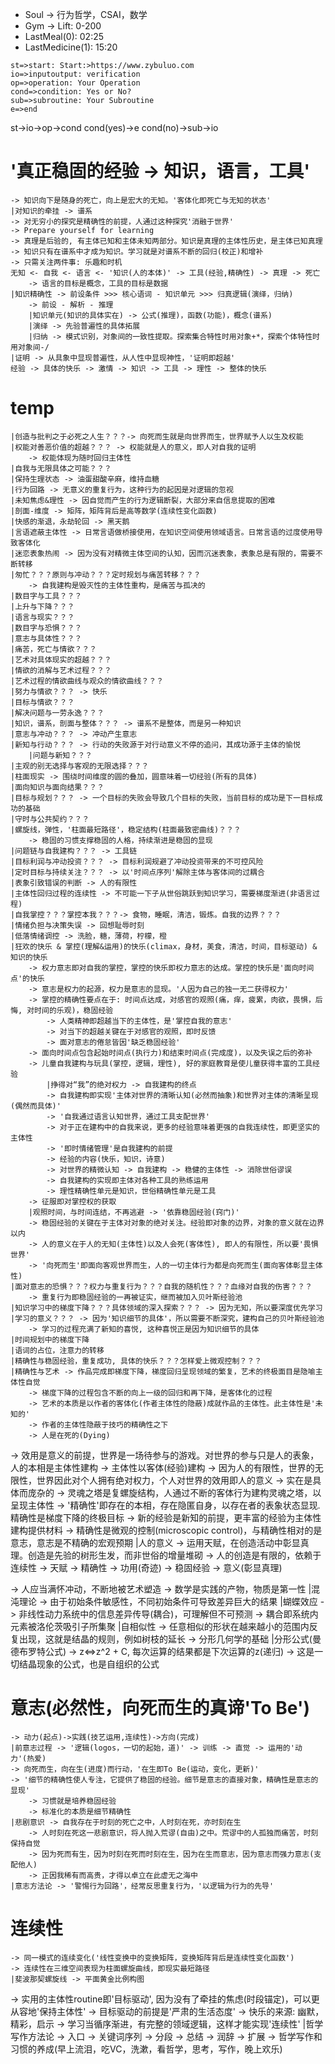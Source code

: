 - Soul -> 行为哲学，CSAI，数学
- Gym -> Lift: 0-200
- LastMeal(0):	  02:25
- LastMedicine(1): 15:20

```
st=>start: Start:>https://www.zybuluo.com
io=>inputoutput: verification
op=>operation: Your Operation
cond=>condition: Yes or No?
sub=>subroutine: Your Subroutine
e=>end
```

st->io->op->cond
cond(yes)->e
cond(no)->sub->io
# '真正稳固的经验 -> 知识，语言，工具'
	-> 知识向下是随身的死亡，向上是宏大的无知。'客体化即死亡与无知的状态'
	|对知识的牵挂 -> 谱系
	-> 对无穷小的探究是精确性的前提，人通过这种探究'消融于世界'
	-> Prepare yourself for learning
	-> 真理是后验的, 有主体已知和主体未知两部分。知识是真理的主体性历史，是主体已知真理
	-> 知识只有在谱系中才成为知识。学习就是对谱系不断的回归(校正)和增补
	-> 只需关注两件事: 乐趣和时机
	无知 <- 自我 <- 语言 <- '知识(人的本体)' -> 工具(经验,精确性) -> 真理 -> 死亡
		-> 语言的目标是概念，工具的目标是数据
	|知识精确性 -> 前设条件 >>> 核心语词 - 知识单元 >>> 归真逻辑(演绎，归纳)
	    -> 前设 - 解析 - 推理
		|知识单元(知识的具体实在) -> 公式(推理)，函数(功能)，概念(谱系)
	    |演绎 -> 先验普遍性的具体拓展
	    |归纳 -> 模式识别，对象间的一致性提取。探索集合特性时用对象+*，探索个体特性时用对象间-/
	|证明 -> 从具象中显现普遍性，从人性中显现神性，'证明即超越'
	经验 -> 具体的快乐 -> 激情 -> 知识 -> 工具 -> 理性 -> 整体的快乐

# temp
	|创造与批判之于必死之人生？？？-> 向死而生就是向世界而生，世界赋予人以生及权能
	|权能对善恶价值的超越？？？ -> 权能就是人的意义，即人对自我的证明
		-> 权能体现为随时回归主体性
	|自我与无限具体之可能？？？
	|保持生理状态 -> 油蛋甜酸辛麻，维持血糖
	|行为回路 -> 无意义的重复行为，这种行为的起因是对逻辑的忽视
	|未知焦虑&理性 -> 因自觉而产生的行为逻辑断裂，大部分来自信息提取的困难
	|剖面-维度 -> 矩阵，矩阵背后是高等数学(连续性变化函数)
	|快感的渐退，永劫轮回 -> 黑天鹅
	|言语遮蔽主体性 -> 日常言语做桥接使用，在知识空间使用领域语言。日常言语的过度使用导致客体化
	|迷恋表象热闹 -> 因为没有对精微主体空间的认知，因而沉迷表象，表象总是有限的，需要不断转移
	|匆忙？？？原则与冲动？？？定时规划与痛苦转移？？？
		-> 自我建构是毁灭性的主体性重构，是痛苦与孤决的
	|数目字与工具？？？
	|上升与下降？？？
	|语言与现实？？？
	|数目字与恐惧？？？
	|意志与具体性？？？
    |痛苦，死亡与情欲？？？
    |艺术对具体现实的超越？？？
    |情欲的消解与艺术过程？？？
    |艺术过程的情欲曲线与观众的情欲曲线？？？
	|努力与情欲？？？ -> 快乐
    |目标与情欲？？？
    |解决问题与一劳永逸？？？
    |知识，谱系，剖面与整体？？？ -> 谱系不是整体，而是另一种知识
	|意志与冲动？？？ -> 冲动产生意志
	|新知与行动？？？ -> 行动的失败源于对行动意义不停的追问，其成功源于主体的愉悦
		|问题与新知？？？
	|主观的别无选择与客观的无限选择？？？
	|柱面现实 -> 围绕时间维度的圆的叠加，圆意味着一切经验(所有的具体)
	|面向知识与面向结果？？？
	|目标与规划？？？ -> 一个目标的失败会导致几个目标的失败，当前目标的成功是下一目标成功的基础
	|守时与公共契约？？？
	|螺旋线，弹性，'柱面最短路径'，稳定结构(柱面最致密曲线)？？？
		-> 稳固的习惯支撑稳固的人格，持续渐进是稳固的显现
	|问题链与自我建构？？？ -> 工具链
	|目标利润与冲动投资？？？ -> 目标利润规避了冲动投资带来的不可控风险
	|定时目标与持续关注？？？ -> 以'时间点序列'解除主体与客体间的过耦合
	|表象引致错误的判断 -> 人的有限性
	|主体性回归过程的连续性 -> 不可能一下子从世俗跳跃到知识学习，需要梯度渐进(非语言过程)
	|自我掌控？？？掌控本我？？？-> 食物，睡眠，清洁，锻炼。自我的边界？？？
	|情绪负担与决策失误 -> 回想耻辱时刻
	|低落情绪调控 -> 洗脸，糖，薄荷，柠檬，橙
	|狂欢的快乐 & 掌控(理解&运用)的快乐(climax，身材，美食，清洁，时间，目标驱动) & 知识的快乐
		-> 权力意志即对自我的掌控，掌控的快乐即权力意志的达成。掌控的快乐是'面向时间点'的快乐
		-> 意志是权力的起源，权力是意志的显现。'人因为自己的独一无二获得权力'
		-> 掌控的精确性要点在于: 时间点达成，对感官的观照(痛，痒，疲累，肉欲，畏惧，后悔, 对时间的乐观)，稳固经验
			-> 人类精神即超越当下的主体性，是'掌控自我的意志'
			-> 对当下的超越关键在于对感官的观照，即时反馈
			-> 面对意志的倦怠皆因'缺乏稳固经验'
		-> 面向时间点包含起始时间点(执行力)和结束时间点(完成度)，以及失误之后的弥补
		-> 儿童自我建构与玩具(掌控，逻辑，理性), 好的家庭教育是使儿童获得丰富的工具经验
			|挣得对“我”的绝对权力 -> 自我建构的终点
			-> 自我建构即实现'主体对世界的清晰认知(必然而抽象)和世界对主体的清晰呈现(偶然而具体)'
			-> '自我通过语言认知世界，通过工具支配世界'
			-> 对于正在建构中的自我来说，更多的经验意味着更强的自我连续性，即更坚实的主体性
			-> '即时情绪管理'是自我建构的前提
			-> 经验的内容(快乐，知识，诗意)
			-> 对世界的精微认知 -> 自我建构 -> 稳健的主体性 -> 消除世俗谬误
			-> 自我建构的实现即主体对各种工具的熟练运用
			-> 理性精确性单元是知识，世俗精确性单元是工具
		-> 征服即对掌控权的获取
		|观照时间，与时间连结，不再逃避 -> '依靠稳固经验(窍门)'
		-> 稳固经验的关键在于主体对对象的绝对关注。经验即对象的边界，对象的意义就在边界以内
		-> 人的意义在于人的无知(主体性)以及人会死(客体性), 即人的有限性，所以要'畏惧世界'
		-> '向死而生'即面向客观世界而生，人的一切主体行为都是向死而生(面向客体彰显主体性)
	|面对意志的恐惧？？？权力与重复行为？？？自我的随机性？？？血缘对自我的伤害？？？
		-> 重复行为即稳固经验的一再被证实，继而被加入贝叶斯经验池
	|知识学习中的梯度下降？？？具体领域的深入探索？？？ -> 因为无知，所以要深度优先学习
	|学习的意义？？？ -> 因为'知识细节的具体'，所以需要不断深究，建构自己的贝叶斯经验池
		-> 学习的过程充满了新知的喜悦, 这种喜悦正是因为知识细节的具体
	|时间规划中的梯度下降
	|语词的占位，注意力的转移
	|精确性与稳固经验，重复成功, 具体的快乐？？？怎样爱上微观控制？？？
	|精确性与艺术 -> 作品完成即梯度下降，梯度回归呈现领域的繁复，艺术的终极面目是隐喻主体性自觉
		-> 梯度下降的过程包含不断的向上一级的回归和再下降，是客体化的过程
		-> 艺术的本质是以作者的客体化(作者主体性的隐蔽)成就作品的主体性。此主体性是'未知的'
		-> 作者的主体性隐蔽于技巧的精确性之下
		-> 人是在死的(Dying)

-> 效用是意义的前提，世界是一场待参与的游戏。对世界的参与只是人的表象，人的本相是主体性建构
	-> 主体性以客体(经验)建构
-> 因为人的有限性，世界的无限性，世界因此对个人拥有绝对权力，个人对世界的效用即人的意义
-> 实在是具体而庞杂的
-> 灵魂之塔是复螺旋结构，人通过不断的客体行为建构灵魂之塔，以呈现主体性
-> '精确性'即存在的本相，存在隐匿自身，以存在者的表象状态显现. 精确性是梯度下降的终极目标
-> 新的经验是新知的前提，更丰富的经验为主体性建构提供材料
-> 精确性是微观的控制(microscopic control)，与精确性相对的是意志，意志是不精确的宏观预期
|人的意义 -> 运用天赋，在创造活动中彰显真理。创造是先验的树形生发，而非世俗的增量堆砌
	-> 人的创造是有限的，依赖于连续性
	-> 天赋 -> 精确性 -> 功用(奇迹) -> 稳固经验 -> 意义(彰显真理)

-> 人应当满怀冲动，不断地被艺术塑造
-> 数学是实践的产物，物质是第一性
|混沌理论 -> 由于初始条件敏感性，不同初始条件可导致差异巨大的结果
|蝴蝶效应 -> 非线性动力系统中的信息差异传导(耦合)，可理解但不可预测
	-> 耦合即系统内元素被洛伦茨吸引子所集聚
|自相似性 -> 任意相似的形状在越来越小的范围内反复出现，这就是结晶的规则，例如树枝的延长
	-> 分形几何学的基础
	|分形公式(曼德布罗特公式) -> z<=>z^2 + C, 每次运算的结果都是下次运算的z(递归)
		-> 这是一切结晶现象的公式，也是自组织的公式

# 意志(必然性，向死而生的真谛'To Be')
	-> 动力(起点)->实践(技艺运用,连续性)->方向(完成)
	|前意志过程 -> '逻辑(logos，一切的起始，道)' -> 训练 -> 直觉 -> 运用的'动力'(热爱)
	-> 向死而生，向在生(进度)而行动，'在生即To Be(运动，变化，更新)'
	-> '细节的精确性使人专注，它提供了稳固的经验。细节是意志的直接对象，精确性是意志的显现'
		-> 习惯就是培养稳固经验
		-> 标准化的本质是细节精确性
	|悲剧意识 -> 自我存在于时刻的死亡之中，人时刻在死，亦时刻在生
		-> 人时刻在死这一悲剧意识，将人抛入荒谬(自由)之中。荒谬中的人孤独而痛苦，时刻保持自觉
		-> 因为死而有生，因为时刻在死而时刻在生，因为在生而意志，因为意志而强力意志(支配他人)
		-> 正因我稀有而高贵，才得以卓立在此虚无之海中
	|意志方法论 -> '警惕行为回路'，经常反思重复行为，'以逻辑为行为的先导'

# 连续性
 	-> 同一模式的连续变化('线性变换中的变换矩阵，变换矩阵背后是连续性变化函数')
	-> 连续性在三维空间表现为柱面螺旋曲线，即现实最短路径
	|斐波那契螺旋线 -> 平面黄金比例构图
-> 实用的主体性routine即'目标驱动', 因为没有了牵挂的焦虑(时段锚定)，可以更从容地'保持主体性'​
	-> 目标驱动的前提是'严肃的生活态度'
	-> 快乐的来源: 幽默，精彩，启示
-> 学习当循序渐进，有完整的领域逻辑，这样才能实现'连续性'
|哲学写作方法论 -> 入口 -> 关键词序列 -> 分段 -> 总结 -> 润辞 -> 扩展
	-> 哲学写作和习惯的养成(早上流泪，吃VC，洗漱，看哲学，思考，写作，晚上欢乐)
